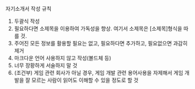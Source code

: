 자기소개서 작성 규칙
1. 두괄식 작성
2. 필요하다면 소제목을 이용하여 가독성을 향상. 여기서 소제목은 [소제목]형식을 따를 것.
3. 주어진 모든 정보를 활용할 필요는 없고, 필요하다면 추가하고, 필요없으면 과감히 제거
4. 마크다운 언어 사용하지 않고 작성(볼드체 등)
5. 너무 장황하게 서술하지 말 것
6. (조건부) 게임 관련 회사가 아닐 경우, 게임 개발 관련 용어사용을 자제해서 게임 개발을 잘 모르는 사람이 읽어도 이해할 수 있을 정도로 할 것